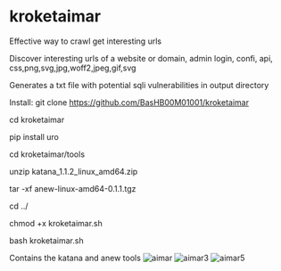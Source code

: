 # kroketaimar

Effective way to crawl get interesting urls

Discover interesting urls of a website or domain, admin login, confi, api, css,png,svg,jpg,woff2,jpeg,gif,svg

Generates a txt file with potential sqli vulnerabilities in output directory

Install:
git clone https://github.com/BasHB00M01001/kroketaimar

cd kroketaimar

pip install uro

cd kroketaimar/tools

unzip katana_1.1.2_linux_amd64.zip

tar -xf anew-linux-amd64-0.1.1.tgz

cd ../

chmod +x kroketaimar.sh

bash kroketaimar.sh

Contains the katana and anew tools
![aimar](https://github.com/user-attachments/assets/4544655e-8dc1-4e40-8ad2-2a9a6f1578cc)
![aimar3](https://github.com/user-attachments/assets/9fdc9d5e-1c95-40ed-8c44-0eda74db87f0)
![aimar5](https://github.com/user-attachments/assets/299b422d-6a7b-437a-9dd8-461f99e73eab)

